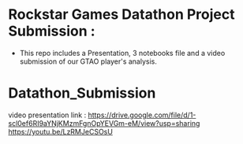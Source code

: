 # Rockstar Games Datathon Project Submission : 
- This repo includes a Presentation, 3 notebooks file and a video submission of our GTAO player's analysis.
# Datathon_Submission
video presentation link : https://drive.google.com/file/d/1-scl0ef6RI9aYNjKMzmFgnOpYEVGm-eM/view?usp=sharing
https://youtu.be/LzRMJeCSOsU
